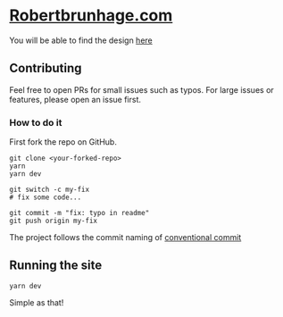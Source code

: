 # [Robertbrunhage.com](https://robertbrunhage.com/)

You will be able to find the design
[here](https://www.figma.com/file/KFzrPopkhnV2IhZMSNRSXm/Robert-Web?node-id=0%3A1)

## Contributing

Feel free to open PRs for small issues such as typos. For large issues or
features, please open an issue first.

### How to do it

First fork the repo on GitHub.

```
git clone <your-forked-repo>
yarn
yarn dev

git switch -c my-fix
# fix some code...

git commit -m "fix: typo in readme"
git push origin my-fix
```

The project follows the commit naming of
[conventional commit](https://www.conventionalcommits.org/en/v1.0.0/)

## Running the site

```
yarn dev
```

Simple as that!
